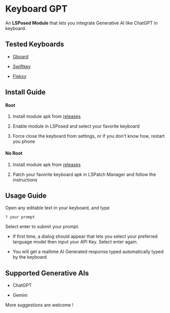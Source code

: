 # Keyboard GPT

An **LSPosed Module** that lets you integrate Generative AI like ChatGPT in keyboard.

## Tested Keyboards

- [Gboard](https://play.google.com/store/apps/details?id=com.google.android.inputmethod.latin)

- [Swiftkey](https://play.google.com/store/apps/details?id=com.touchtype.swiftkey)

- [Fleksy](https://play.google.com/store/apps/details?id=com.syntellia.fleksy.keyboard)

## Install Guide

#### Root

1. Install module apk from [releases](https://github.com/Mino260806/KeyboardGPT/releases/)

2. Enable module in LSPosed and select your favorite keyboard

3. Force close the keyboard from settings, or if you don't know how, restart you phone

#### No Root

1. Install module apk from [releases](https://github.com/Mino260806/KeyboardGPT/releases/)

2. Patch your favorite keyboard apk in LSPatch Manager and follow the instructions

## Usage Guide

Open any editable text in your keyboard, and type

```
? your prompt
```

Select enter to submit your prompt.

- If first time, a dialog should appear that lets you select your preferred language model then input your API Key. Select enter again.

- You will get a realtime AI Generated response typed automatically typed by the keyboard

## Supported Generative AIs

- ChatGPT

- Gemini

More suggestions are welcome !


